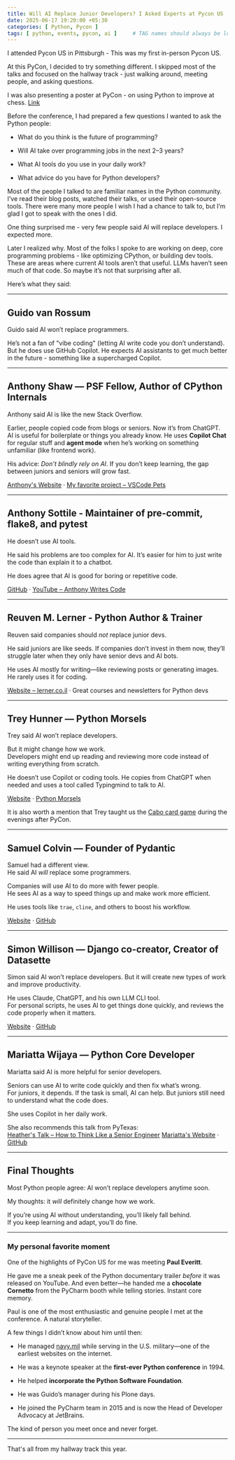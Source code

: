 ```yaml
---
title: Will AI Replace Junior Developers? I Asked Experts at Pycon US
date: 2025-06-17 19:20:00 +05:30
categories: [ Python, Pycon ]
tags: [ python, events, pycon, ai ]     # TAG names should always be lowercase
---
```

I attended Pycon US in Pittsburgh - This was my first in-person Pycon US.

At this PyCon, I decided to try something different. I skipped most of the talks and focused on the hallway track - just walking around, meeting people, and asking questions.

I was also presenting a poster at PyCon - on using Python to improve at chess. [Link](https://github.com/adarshdigievo/talks/tree/main/Pycon%20US%2025%20-%20Improving%20in%20Chess)

Before the conference, I had prepared a few questions I wanted to ask the Python people:

- What do you think is the future of programming?
  
- Will AI take over programming jobs in the next 2–3 years?
  
- What AI tools do you use in your daily work?
  
- What advice do you have for Python developers?
  

Most of the people I talked to are familiar names in the Python community. I’ve read their blog posts, watched their talks, or used their open-source tools. There were many more people I wish I had a chance to talk to, but I’m glad I got to speak with the ones I did.

One thing surprised me - very few people said AI will replace developers. I expected more.

Later I realized why. Most of the folks I spoke to are working on deep, core programming problems - like optimizing CPython, or building dev tools. These are areas where current AI tools aren’t that useful. LLMs haven’t seen much of that code. So maybe it’s not that surprising after all.

Here’s what they said:

---

## Guido van Rossum

Guido said AI won’t replace programmers.

He’s not a fan of "vibe coding" (letting AI write code you don’t understand). 
But he does use GitHub Copilot. He expects AI assistants to get much better in the future - something like a supercharged Copilot.

---

## Anthony Shaw — PSF Fellow, Author of CPython Internals

Anthony said AI is like the new Stack Overflow.

Earlier, people copied code from blogs or seniors. Now it’s from ChatGPT.  
AI is useful for boilerplate or things you already know. He uses **Copilot Chat** for regular stuff and **agent mode** when he’s working on something unfamiliar (like frontend work).

His advice: *Don’t blindly rely on AI*. If you don’t keep learning, the gap between juniors and seniors will grow fast.

[Anthony's Website](https://tonybaloney.github.io/) · [My favorite project – VSCode Pets](https://tonybaloney.github.io/vscode-pets/)

---

## Anthony Sottile - Maintainer of pre-commit, flake8, and pytest

He doesn’t use AI tools.

He said his problems are too complex for AI. It’s easier for him to just write the code than explain it to a chatbot.

He does agree that AI is good for boring or repetitive code.

[GitHub](https://github.com/asottile) · [YouTube – Anthony Writes Code](https://www.youtube.com/c/anthonywritescode)

---

## Reuven M. Lerner - Python Author & Trainer

Reuven said companies should *not* replace junior devs.

He said juniors are like seeds. If companies don’t invest in them now, they’ll struggle later when they only have senior devs and AI bots.

He uses AI mostly for writing—like reviewing posts or generating images. He rarely uses it for coding.

[Website – lerner.co.il](https://lerner.co.il/) · Great courses and newsletters for Python devs

---

## Trey Hunner — Python Morsels

Trey said AI won’t replace developers.

But it might change how we work.  
Developers might end up reading and reviewing more code instead of writing everything from scratch.

He doesn’t use Copilot or coding tools. He copies from ChatGPT when needed and uses a tool called Typingmind to talk to AI.

[Website](https://treyhunner.com/) · [Python Morsels](https://www.pythonmorsels.com/)

It is also worth a mention that Trey taught us the [Cabo card game](https://treyhunner.com/2015/06/cabo-card-game/) during the evenings after PyCon.

---

## Samuel Colvin — Founder of Pydantic

Samuel had a different view.  
He said AI *will* replace some programmers.

Companies will use AI to do more with fewer people.  
He sees AI as a way to speed things up and make work more efficient.

He uses tools like `trae`, `cline`, and others to boost his workflow.

[Website](https://scolvin.com/) · [GitHub](https://github.com/samuelcolvin)

---

## Simon Willison — Django co-creator, Creator of Datasette

Simon said AI won’t replace developers. But it will create new types of work and improve productivity.

He uses Claude, ChatGPT, and his own LLM CLI tool.  
For personal scripts, he uses AI to get things done quickly, and reviews the code properly when it matters.

[Website](https://simonwillison.net/) · [GitHub](https://github.com/simonw)

---

## Mariatta Wijaya — Python Core Developer

Mariatta said AI is more helpful for senior developers.

Seniors can use AI to write code quickly and then fix what’s wrong.  
For juniors, it depends. If the task is small, AI can help. But juniors still need to understand what the code does.

She uses Copilot in her daily work.

She also recommends this talk from PyTexas:  
[Heather's Talk – How to Think Like a Senior Engineer](https://www.youtube.com/watch?v=FP9VoFPJsiQ)
[Mariatta's Website](https://mariatta.ca/) · [GitHub](https://github.com/mariatta)

---

## Final Thoughts

Most Python people agree: AI won’t replace developers anytime soon.

My thoughts: it *will* definitely change how we work.

If you’re using AI without understanding, you’ll likely fall behind.  
If you keep learning and adapt, you’ll do fine.

---

### My personal favorite moment

One of the highlights of PyCon US for me was meeting **Paul Everitt**.

He gave me a sneak peek of the Python documentary trailer *before* it was released on YouTube. And even better—he handed me a **chocolate Cornetto** from the PyCharm booth while telling stories. Instant core memory.

Paul is one of the most enthusiastic and genuine people I met at the conference. A natural storyteller.

A few things I didn’t know about him until then:

- He managed [navy.mil](https://www.navy.mil) while serving in the U.S. military—one of the earliest websites on the internet.
  
- He was a keynote speaker at the **first-ever Python conference** in 1994.
  
- He helped **incorporate the Python Software Foundation**.
  
- He was Guido’s manager during his Plone days.
  
- He joined the PyCharm team in 2015 and is now the Head of Developer Advocacy at JetBrains.
  

The kind of person you meet once and never forget.

---

That's all from my hallway track this year.

